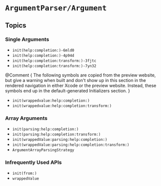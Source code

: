 # ``ArgumentParser/Argument``

## Topics

### Single Arguments

- ``init(help:completion:)-6mld0``
- ``init(help:completion:)-4p94d``
- ``init(help:completion:transform:)-3fjtc``
- ``init(help:completion:transform:)-7yn32``

@Comment {
  The following symbols are copied from the preview website, but give a warning
  when built and don't show up in this section in the rendered navigation in
  either Xcode or the preview website. Instead, these symbols end up in the 
  default-generated Initializers section.
}

- ``init(wrappedvalue:help:completion:)``
- ``init(wrappedvalue:help:completion:transform:)``

### Array Arguments

- ``init(parsing:help:completion:)``
- ``init(parsing:help:completion:transform:)``
- ``init(wrappedValue:parsing:help:completion:)``
- ``init(wrappedValue:parsing:help:completion:transform:)``
- ``ArgumentArrayParsingStrategy``

### Infrequently Used APIs

- ``init(from:)``
- ``wrappedValue``
